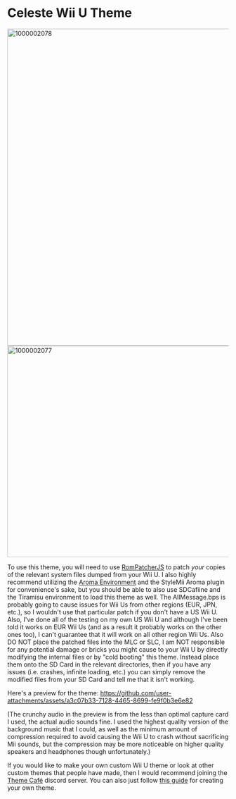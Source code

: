 # Celeste Wii U Theme

<img width="1280" height="720" alt="1000002078" src="https://github.com/user-attachments/assets/8f261dcb-b578-44ba-8202-39bd95f999cd" />
<img width="854" height="480" alt="1000002077" src="https://github.com/user-attachments/assets/dead32e9-e1a7-426e-a207-740c67e21c34" />

To use this theme, you will need to use [RomPatcherJS](https://www.marcrobledo.com/RomPatcher.js) to patch *your* copies of the relevant system files dumped from your Wii U. 
I also highly recommend utilizing the [Aroma Environment](https://aroma.foryour.cafe) and the StyleMii Aroma plugin for convenience's sake, but you should be able to also use SDCafiine and the Tiramisu environment to load this theme as well. The AllMessage.bps is probably going to cause issues for Wii Us from other regions (EUR, JPN, etc.), so I wouldn't use that particular patch if you don't have a US Wii U. Also, I've done all of the testing on my own US Wii U and although I've been told it works on EUR Wii Us (and as a result it probably works on the other ones too), I can't guarantee that it will work on all other region Wii Us. Also DO NOT place the patched files into the MLC or SLC, I am NOT responsible for any potential damage or bricks you might cause to your Wii U by directly modifying the internal files or by "cold booting" this theme. Instead place them onto the SD Card in the relevant directories, then if you have any issues (i.e. crashes, infinite loading, etc.) you can simply remove the modified files from your SD Card and tell me that it isn't working.

Here's a preview for the theme: 
https://github.com/user-attachments/assets/a3c07b33-7128-4465-8699-fe9f0b3e6e82

(The crunchy audio in the preview is from the less than optimal capture card I used, the actual audio sounds fine. I used the highest quality version of the background music that I could, as well as the minimum amount of compression required to avoid causing the Wii U to crash without sacrificing Mii sounds, but the compression may be more noticeable on higher quality speakers and headphones though unfortunately.)

If you would like to make your own custom Wii U theme or look at other custom themes that people have made, then I would recommend joining the [Theme Café](https://discord.gg/R3Z5xpnGJ7) discord server. You can also just follow [this guide](https://gatokun.github.io/ThemeCafe/themecreation/themes/template) for creating your own theme.
